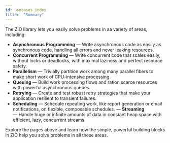```yaml
---
id: usecases_index
title:  "Summary"
---
```


The ZIO library lets you easily solve problems in aa variety of areas, including:

 - **Asynchronous Programming** — Write asynchronous code as easily as synchronous code, handling all errors and never leaking resources.
 - **Concurrent Programming** — Write concurrent code that scales easily, without locks or deadlocks, with maximal laziness and perfect resource safety.
 - **Parallelism** — Trivially partition work among many parallel fibers to make short work of CPU-intensive processing.
 - **Queuing** — Build work processing flows and ration scarce resources with powerful asynchronous queues.
 - **Retrying** — Create and test robust retry strategies that make your application resilient to transient failures.
 - **Scheduling** — Schedule repeating work, like report generation or email notifications, on flexible, composable schedules.
 — **Streaming** — Handle huge or infinite amounts of data in constant heap space with efficient, lazy, concurrent streams.

Explore the pages above and learn how the simple, powerful building blocks in ZIO help you solve problems in all these areas.
